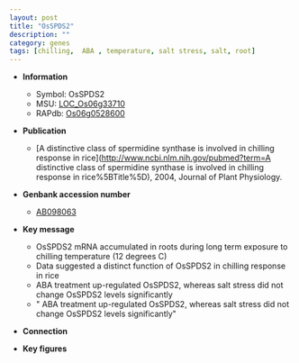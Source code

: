 ```yaml
---
layout: post
title: "OsSPDS2"
description: ""
category: genes
tags: [chilling,  ABA , temperature, salt stress, salt, root]
---
```


* **Information**  
    + Symbol: OsSPDS2  
    + MSU: [LOC_Os06g33710](http://rice.plantbiology.msu.edu/cgi-bin/ORF_infopage.cgi?orf=LOC_Os06g33710)  
    + RAPdb: [Os06g0528600](http://rapdb.dna.affrc.go.jp/viewer/gbrowse_details/irgsp1?name=Os06g0528600)  

* **Publication**  
    + [A distinctive class of spermidine synthase is involved in chilling response in rice](http://www.ncbi.nlm.nih.gov/pubmed?term=A distinctive class of spermidine synthase is involved in chilling response in rice%5BTitle%5D), 2004, Journal of Plant Physiology.

* **Genbank accession number**  
    + [AB098063](http://www.ncbi.nlm.nih.gov/nuccore/AB098063)

* **Key message**  
    + OsSPDS2 mRNA accumulated in roots during long term exposure to chilling temperature (12 degrees C)
    + Data suggested a distinct function of OsSPDS2 in chilling response in rice
    + ABA treatment up-regulated OsSPDS2, whereas salt stress did not change OsSPDS2 levels significantly
    + " ABA treatment up-regulated OsSPDS2, whereas salt stress did not change OsSPDS2 levels significantly"

* **Connection**  

* **Key figures**  


